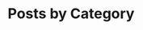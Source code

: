 ---
title: "Posts by Category"
layout: tags
permalink: /tags/
author_profile: true
sidebar:
  nav: "dev-sidebar"
---